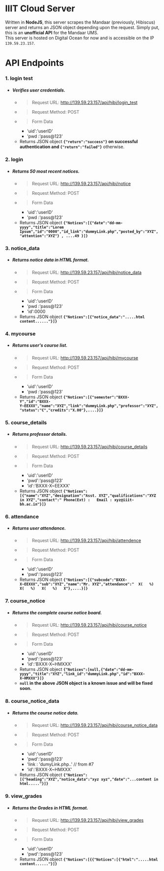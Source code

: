 # IIIT Cloud Server
Written in **NodeJS**, this server scrapes the Mandaar (previously, Hibiscus) server and returns an JSON object depending upon the request. Simply put, this is an **unofficial API** for the Mandaar UMS.  
This server is hosted on Digital Ocean for now and is accessible on the IP `139.59.23.157`.    

# API Endpoints
### 1. login test
* ##### Verifies user credentials.  
  + > Request URL: http://139.59.23.157/api/hibi/login_test
  + > Request Method: POST
  + > Form Data
    + 'uid':'userID'
    + 'pwd :'pass@123'
   + Returns JSON object **`{"return":"success"}` on successful authentication and `{"return":"failed"}`** otherwise.  
  
### 2. login
* ##### Returns 50 most recent notices.
  + > Request URL: http://139.59.23.157/api/hibi/notice
  + > Request Method: POST
  + > Form Data
    + 'uid':'userID'
    + 'pwd :'pass@123'
  + Returns JSON object **`{"Notices":[{"date":"dd-mm-yyyy","title":"Lorem Ipsum","id":"0000","id_link":"dummyLink.php","posted_by":"XYZ","attention":"XYZ"} , ....49 }]}`**

### 3. notice_data
* ##### Returns notice data in HTML format.
  + > Request URL: http://139.59.23.157/api/hibi/notice_data
  + > Request Method: POST
  + > Form Data
    + 'uid':'userID'
    + 'pwd :'pass@123'
    + 'id':0000
  + Returns JSON object **`{"Notices":[{"notice_data":".....html content......"}]}`**

### 4. mycourse
* ##### Returns user's course list.
  + > Request URL: http://139.59.23.157/api/hibi/mycourse
  + > Request Method: POST
  + > Form Data
    + 'uid':'userID'
    + 'pwd :'pass@123'
  + Returns JSON object **`{"Notices":[{"semester":"BXXX-Y","id":"BXXX-Y~EEXXX","name":"XYZ","link":"dummyLink.php","professor":"XYZ","status":"C","credits":"X.00"},....}]}`**
  
### 5. course_details
* ##### Returns professor details.
  + > Request URL: http://139.59.23.157/api/hibi/course_details
  + > Request Method: POST
  + > Form Data
    + 'uid':'userID'
    + 'pwd':'pass@123'
    + 'id':'BXXX-X~EEXXX'
  + Returns JSON object **`{"Notices":[{"name":"XYZ","designation":"Asst. XYZ","qualifications":"XYZ in XYZ","contact":" Phone(Ext) :   Email : xyz@iiit-bh.ac.in"}]}`**
  
### 6. attendance
* ##### Returns user attendance.
  + > Request URL: http://139.59.23.157/api/hibi/attendence
  + > Request Method: POST
  + > Form Data
    + 'uid':'userID'
    + 'pwd':'pass@123'
  + Returns JSON object **`{"Notices":[{"subcode":"BXXX-X~EEXXX","sub":"XYZ","name":"Mr. XYZ","attendance":"  X(   %)    X(   %)   X(   %)   X"},....}]}`**
  
### 7. course_notice
* ##### Returns the complete course notice board.
  + > Request URL: http://139.59.23.157/api/hibi/course_notice
  + > Request Method: POST
  + > Form Data
    + 'uid':'userID'
    + 'pwd':'pass@123'
    + 'id':'BXXX-X~HMXXX'
  + Returns JSON object **`{"Notices":[null,{"date":"dd-mm-yyyy","title":"XYZ","link_id":"dummyLink.php","id":"BXXX-X~HMXXX"}]}`**
  + **`null` in the above JSON object is a known issue and will be fixed soon.**
  
### 8. course_notice_data
* ##### Returns the course notice data.
  + > Request URL: http://139.59.23.157/api/hibi/course_notice_data
  + > Request Method: POST
  + > Form Data
    + 'uid':'userID'
    + 'pwd':'pass@123'
    + 'link : 'dumyLink.php..'  // from #7
    + 'id':'BXXX-X~HMXXX'
  + Returns JSON object **`{"Notices":[{"heading":"XYZ","notice_data":"xyz xyz","date":"...content in html....."}]}`**
  
  
  
### 9. view_grades
* ##### Returns the Grades in HTML format.
  + > Request URL: http://139.59.23.157/api/hibi/view_grades
  + > Request Method: POST
  + > Form Data
    + 'uid':'userID'
    + 'pwd':'pass@123'
  + Returns JSON object **`{"Notices":[{{"Notices":[{"html":".....html content......"}]}`**
